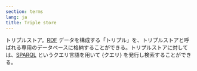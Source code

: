 ```yaml
---
section: terms
lang: ja
title: Triple store
---
```


トリプルストア。[RDF](/glossary/ja/terms/rdf/) データを構成する「トリプル」を、トリプルストアと呼ばれる専用のデータベースに格納することができる。トリプルストアに対しては、[SPARQL](/glossary/ja/terms/sparql/) というクエリ言語を用いて {クエリ} を発行し検索することができる。
